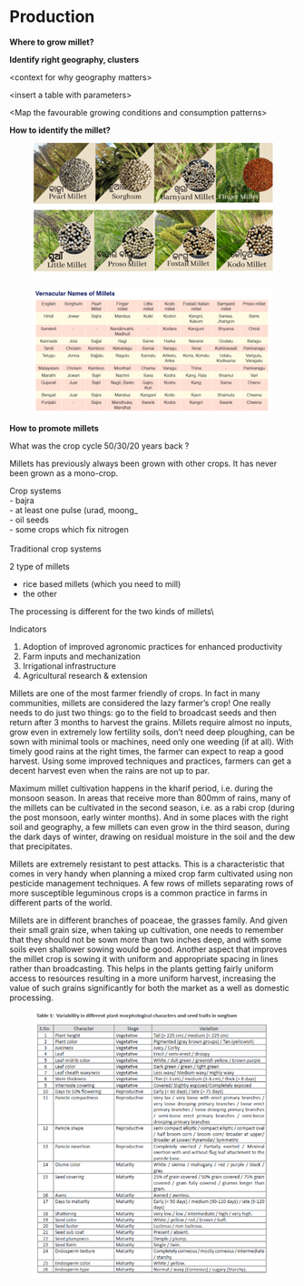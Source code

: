 # Production

**Where to grow millet?**



**Identify right geography, clusters**

\<context for why geography matters>

\<insert a table with parameters>

\<Map the favourable growing conditions and consumption patterns>

**How to identify the millet?**&#x20;

<figure><img src="../../../.gitbook/assets/image (25) (1).png" alt=""><figcaption></figcaption></figure>

<figure><img src="../../../.gitbook/assets/image (57) (1).png" alt=""><figcaption></figcaption></figure>





**How to promote millets**

What was the crop cycle 50/30/20 years back ?&#x20;

Millets has previously always been grown with other crops. It has never been grown as a mono-crop.&#x20;

Crop systems \
\- bajra\
\- at least one pulse (urad, moong\_\
\- oil seeds\
\- some crops which fix nitrogen\
\
Traditional crop systems&#x20;



2 type of millets

* rice based millets (which you need to mill)&#x20;
* the other&#x20;

&#x20;The processing is different for the two kinds of millets\










Indicators

1. Adoption of improved agronomic practices for enhanced productivity
2. Farm inputs and mechanization
3. Irrigational infrastructure
4. Agricultural research & extension



Millets are one of the most farmer friendly of crops. In fact in many communities, millets are considered the lazy farmer’s crop! One really needs to do just two things: go to the field to broadcast seeds and then return after 3 months to harvest the grains. Millets require almost no inputs, grow even in extremely low fertility soils, don’t need deep ploughing, can be sown with minimal tools or machines, need only one weeding (if at all). With timely good rains at the right times, the farmer can expect to reap a good harvest. Using some improved techniques and practices, farmers can get a decent harvest even when the rains are not up to par.

Maximum millet cultivation happens in the kharif period, i.e. during the monsoon season. In areas that receive more than 800mm of rains, many of the millets can be cultivated in the second season, i.e. as a rabi crop (during the post monsoon, early winter months). And in some places with the right soil and geography, a few millets can even grow in the third season, during the dark days of winter, drawing on  residual moisture in the soil and the dew that precipitates.



Millets are extremely resistant to pest attacks. This is a characteristic that comes in very handy when planning a mixed crop farm cultivated using non pesticide management techniques. A few rows of millets separating rows of more susceptible leguminous crops is a common practice in farms in different parts of the world.

Millets are in different branches of poaceae, the grasses family. And given their small grain size, when taking up cultivation, one needs to remember that they should not be sown more than two inches deep, and with some soils even shallower sowing would be good. Another aspect that improves the millet crop is sowing it with uniform and appropriate spacing in lines rather than broadcasting. This helps in the plants getting fairly uniform access to resources resulting in a more uniform harvest, increasing the value of such grains significantly for both the market as a well as domestic processing.



<figure><img src="../../../.gitbook/assets/image (13).png" alt=""><figcaption></figcaption></figure>
